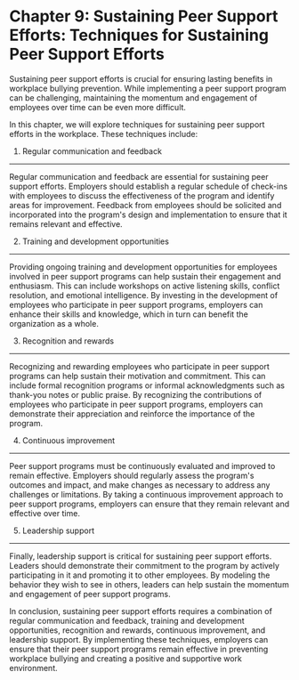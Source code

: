 Chapter 9: Sustaining Peer Support Efforts: Techniques for Sustaining Peer Support Efforts
==========================================================================================

Sustaining peer support efforts is crucial for ensuring lasting benefits in workplace bullying prevention. While implementing a peer support program can be challenging, maintaining the momentum and engagement of employees over time can be even more difficult.

In this chapter, we will explore techniques for sustaining peer support efforts in the workplace. These techniques include:

1. Regular communication and feedback
-------------------------------------

Regular communication and feedback are essential for sustaining peer support efforts. Employers should establish a regular schedule of check-ins with employees to discuss the effectiveness of the program and identify areas for improvement. Feedback from employees should be solicited and incorporated into the program's design and implementation to ensure that it remains relevant and effective.

2. Training and development opportunities
-----------------------------------------

Providing ongoing training and development opportunities for employees involved in peer support programs can help sustain their engagement and enthusiasm. This can include workshops on active listening skills, conflict resolution, and emotional intelligence. By investing in the development of employees who participate in peer support programs, employers can enhance their skills and knowledge, which in turn can benefit the organization as a whole.

3. Recognition and rewards
--------------------------

Recognizing and rewarding employees who participate in peer support programs can help sustain their motivation and commitment. This can include formal recognition programs or informal acknowledgments such as thank-you notes or public praise. By recognizing the contributions of employees who participate in peer support programs, employers can demonstrate their appreciation and reinforce the importance of the program.

4. Continuous improvement
-------------------------

Peer support programs must be continuously evaluated and improved to remain effective. Employers should regularly assess the program's outcomes and impact, and make changes as necessary to address any challenges or limitations. By taking a continuous improvement approach to peer support programs, employers can ensure that they remain relevant and effective over time.

5. Leadership support
---------------------

Finally, leadership support is critical for sustaining peer support efforts. Leaders should demonstrate their commitment to the program by actively participating in it and promoting it to other employees. By modeling the behavior they wish to see in others, leaders can help sustain the momentum and engagement of peer support programs.

In conclusion, sustaining peer support efforts requires a combination of regular communication and feedback, training and development opportunities, recognition and rewards, continuous improvement, and leadership support. By implementing these techniques, employers can ensure that their peer support programs remain effective in preventing workplace bullying and creating a positive and supportive work environment.
